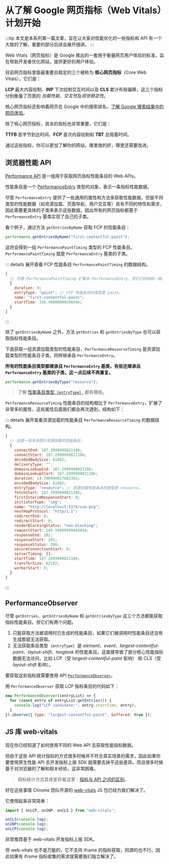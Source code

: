 # 从了解 Google 网页指标（Web Vitals）计划开始

:::tip
本文是本系列第一篇文章，旨在让大家对性能优化的一些指标和 API 有一个大致的了解，重要的部分后续会展开细讲。
:::

Web Vitals（网页指标）是 Google 推出的一套用于衡量网页用户体验的标准，旨在帮助开发者优化网站，提供更好的用户体验。

目前网页指标里面最重要且稳定的三个被称为 **核心网页指标**（Core Web Vitals），它们是：

**LCP** 最大内容绘制、**INP** 下次绘制交互时间以及 **CLS** 累计布局偏移，这三个指标分别衡量了页面的 _加载性能_、*交互性*及*视觉稳定性*。

核心网页指标还影响着网页在 Google 中的搜索排名，[了解 Google 搜索结果中的网页体验](https://developers.google.com/search/docs/appearance/page-experience#ranking-signal)。

除了核心网页指标，其余的指标也非常重要，它们是：

**TTFB** 首字节到达时间、**FCP** 首次内容绘制和 **TBT** 总阻塞时间。

通过这些指标，你可以更加了解你的网站，哪里做的好，哪里还需要改进。

## 浏览器性能 API

[Performance API](https://developer.mozilla.org/en-US/docs/Web/API/Performance_API) 是一组用于获取网页指标性能条目的 Web APIs。

性能条目是一个 [PerformanceEntry](https://developer.mozilla.org/en-US/docs/Web/API/PerformanceEntry) 类型的对象，表示一条指标性能数据。

尽管 `PerformanceEntry` 提供了一些通用的属性和方法来获取性能数据，但是不同类型的性能数据（如资源加载、页面导航、用户交互等）具有不同的特性和需求，因此需要更具体的子类来表示这些数据，因此所有的网页指标都基于 `PerformanceEntry` 基类实现了自己的子类。

看个例子，通过方法 `getEntriesByName` 获取 FCP 的性能条目：

```js
performance.getEntriesByName("first-contentful-paint");
```

这将会得到一组 `PerformancePaintTiming` 类型的 FCP 性能条目。`PerformancePaintTiming` 就是 `PerformanceEntry` 基类的子类。

::: details 展开查看 FCP 性能条目 `PerformancePaintTiming` 的数据结构。

```js
[
  // 尽管 PerformancePaintTiming 扩展自 PerformanceEntry，但它们的结构一致。
  {
    duration: 0;
    entryType: "paint"; // FCP 性能条目的类型是 paint。
    name: "first-contentful-paint";
    startTime: 336.40000000596046;
  }
]
```

:::

除了 `getEntriesByName` 之外，方法 `getEntries` 和 `getEntriesByType` 也可以获取指标性能条目。

下面获取一组资源加载类型的性能条目，`PerformanceResourceTiming` 是资源加载类型的性能条目子类，同样继承自 `PerformanceEntry`。

**所有的性能条目类型都继承自 `PerformanceEntry` 基类，有些还继承自 `PerformanceEntry` 基类的子类，这一点后续不再重复。**

```js
performance.getEntriesByType("resource");
```

> 了解 [性能条目类型（`entryType`）](https://developer.mozilla.org/en-US/docs/Web/API/PerformanceEntry/entryType) 都有哪些。

`PerformanceResourceTiming` 性能条目的结构相比于 `PerformanceEntry`，扩展了非常多的属性，这些属性后面我们都会再次遇到，结构如下：

::: details 展开查看资源加载的性能条目 `PerformanceResourceTiming` 的数据结构。

```js
[
  // 这是一张本地图片资源加载的性能条目。
  {
    connectEnd: 187.2999999821186;
    connectStart: 187.2999999821186;
    decodedBodySize: 61882;
    deliveryType: "";
    domainLookupEnd: 187.2999999821186;
    domainLookupStart: 187.2999999821186;
    duration: 14.700000017881393;
    encodedBodySize: 61882;
    entryType: "resource"; // 资源加载性能条目的类型是 resource。
    fetchStart: 187.2999999821186;
    firstInterimResponseStart: 0;
    initiatorType: "img";
    name: "http://localhost:5174/sea.png";
    nextHopProtocol: "http/1.1";
    redirectEnd: 0;
    redirectStart: 0;
    renderBlockingStatus: "non-blocking";
    requestStart: 189.59999999403954;
    responseEnd: 202;
    responseStart: 201;
    responseStatus: 200;
    secureConnectionStart: 0;
    serverTiming: [];
    startTime: 187.2999999821186;
    transferSize: 62182;
    workerStart: 0;
  }
]
```

:::

## PerformanceObserver

尽管 `getEntries`、`getEntriesByName` 和 `getEntriesByType` 这三个方法都能获取指标性能条目。但它们有两个问题。

1. 只能获取方法被调用时已生成的性能条目，如果它们被调用时性能条目还没有生成那就无法获取。
2. 无法获取条目类型（`entryType`）是 _element_、_event_、_largest-contentful-paint_、_layout-shift_、_longtask_ 的性能条目。这直接导致了部分核心性能指标数据无法访问，比如 LCP（受 _largest-contentful-paint_ 影响） 和 CLS（受 _layout-shift_ 影响）。

要获取这些指标就需要使用 API [`PerformanceObserver`](https://developer.mozilla.org/en-US/docs/Web/API/PerformanceObserver)。

用 `PerformanceObserver` 获取 LCP 指标条目的代码如下：

```js
new PerformanceObserver((entryList) => {
  for (const entry of entryList.getEntries()) {
    console.log("LCP candidate:", entry.startTime, entry);
  }
}).observe({ type: "largest-contentful-paint", buffered: true });
```

## JS 库 web-vitals

现在你已经知道了如何使用不同的 Web API 去获取性能指标数据。

但由于这些 API 统计指标的方式很多时候并不符合真实场景的需求，因此如果你要使用原生性能 API 去开发指标上报 SDK 就需要去抹平这些差异。而且很多时候基于对浏览器的了解和相关经验，这非常困难。

> 指标统计方式具体差异看这里：[指标与 API 之间的区别](https://web.dev/articles/lcp#differences-metric-api)。

好在这些事情 Chrome 团队开源的 [web-vitals](https://github.com/GoogleChrome/web-vitals) JS 包已经为我们解决了。

它使用起来非常简单：

```js
import { onLCP, onINP, onCLS } from "web-vitals";

onCLS(console.log);
onINP(console.log);
onLCP(console.log);
```

非常推荐基于 web-vitals 开发指标上报 SDK。

但 web-vitals 也不是万能的，它不支持 iframe 的指标获取，同源的也不行。因此如果有 iframe 指标收集的需求就需要我们独立解决了。
